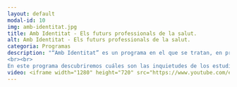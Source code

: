 ```yaml
---
layout: default
modal-id: 10
img: amb-identitat.jpg
title: Amb Identitat - Els futurs professionals de la salut.
alt: Amb Identitat - Els futurs professionals de la salut.
categoria: Programas
description: "“Amb Identitat” es un programa en el que se tratan, en profundidad, temas que ocupan y preocupan a la sociedad desde un punto de vista de actualidad. A través de los diferentes programas descubriremos trucos y secretos que nos ayudarán a entender y a mejorar nuestra vida cotidiana. 
<br><br>
En este programa descubriremos cuáles son las inquietudes de los estudiantes de grados sanitarios, qué necesitan para desarrollar su trabajo, en qué consiste la simulación clínica y en qué consiste el trabajo de fisioterapeutas y logopedas."
video: <iframe width="1280" height="720" src="https://www.youtube.com/embed/0fTXkMPIX4E" title="YouTube video player" frameborder="0" allow="accelerometer; autoplay; clipboard-write; encrypted-media; gyroscope; picture-in-picture" allowfullscreen></iframe>
---
```

